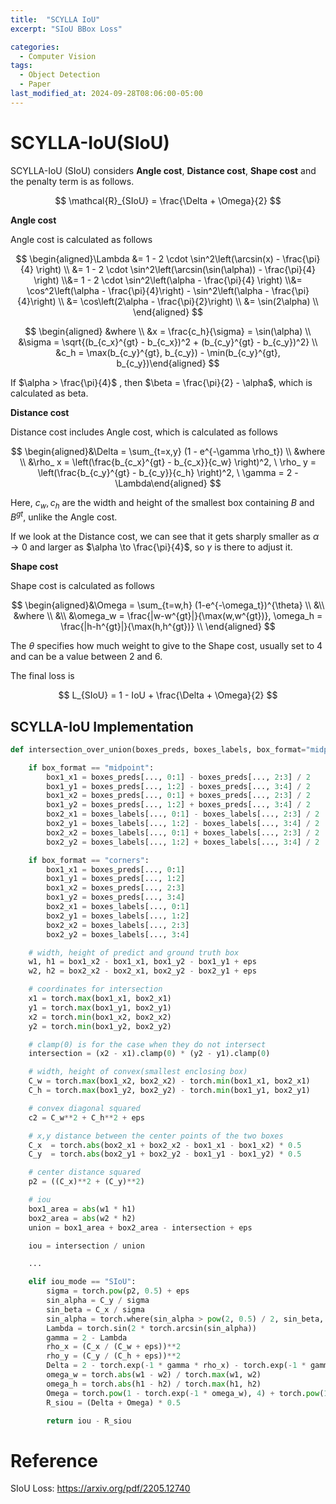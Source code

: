 ```yaml
---
title:  "SCYLLA IoU"
excerpt: "SIoU BBox Loss"

categories:
  - Computer Vision
tags:
  - Object Detection
  - Paper
last_modified_at: 2024-09-28T08:06:00-05:00
---
```


# **SCYLLA-IoU(SIoU)**

SCYLLA-IoU (SIoU) considers **Angle cost**, **Distance cost**, **Shape cost** and the penalty term is as follows.

$$
\mathcal{R}_{SIoU} = \frac{\Delta + \Omega}{2}
$$

**Angle cost**

Angle cost is calculated as follows

$$
\begin{aligned}\Lambda &= 1 - 2 \cdot \sin^2\left(\arcsin(x) - \frac{\pi}{4} \right) \\   &= 1 - 2 \cdot \sin^2\left(\arcsin(\sin(\alpha)) - \frac{\pi}{4} \right) \\&= 1 - 2 \cdot \sin^2\left(\alpha - \frac{\pi}{4} \right) \\&= \cos^2\left(\alpha - \frac{\pi}{4}\right) - \sin^2\left(\alpha - \frac{\pi}{4}\right) \\ &= \cos\left(2\alpha - \frac{\pi}{2}\right) \\ &= \sin(2\alpha) \\ \end{aligned}
$$

$$
\begin{aligned} &where \\   &x = \frac{c_h}{\sigma} = \sin(\alpha) \\  &\sigma = \sqrt{(b_{c_x}^{gt} - b_{c_x})^2 + (b_{c_y}^{gt} - b_{c_y})^2} \\  &c_h = \max(b_{c_y}^{gt}, b_{c_y}) - \min(b_{c_y}^{gt}, b_{c_y})\end{aligned}
$$

If  $\alpha > \frac{\pi}{4}$ , then $\beta = \frac{\pi}{2} - \alpha$, which is calculated as beta.

**Distance cost**

Distance cost includes Angle cost, which is calculated as follows

$$
\begin{aligned}&\Delta = \sum_{t=x,y} (1 - e^{-\gamma \rho_t}) \\  &where \\  &\rho_ x = \left(\frac{b_{c_x}^{gt} - b_{c_x}}{c_w} \right)^2, \ \rho_ y = \left(\frac{b_{c_y}^{gt} - b_{c_y}}{c_h} \right)^2, \ \gamma = 2 - \Lambda\end{aligned}
$$

Here, $c_w, c_h$ are the width and height of the smallest box containing $B$ and $B^{gt}$, unlike the Angle cost.

If we look at the Distance cost, we can see that it gets sharply smaller as $\alpha \to 0$ and larger as $\alpha \to \frac{\pi}{4}$, so $\gamma$ is there to adjust it.

**Shape cost**

Shape cost is calculated as follows

$$
\begin{aligned}&\Omega = \sum_{t=w,h} (1-e^{-\omega_t})^{\theta} \\ &\\ &where \\ &\\  &\omega_w = \frac{|w-w^{gt}|}{\max(w,w^{gt})}, \omega_h = \frac{|h-h^{gt}|}{\max(h,h^{gt})} \\   \end{aligned}
$$

The $\theta$ specifies how much weight to give to the Shape cost, usually set to 4 and can be a value between 2 and 6.

The final loss is

$$
L_{SIoU} = 1 - IoU + \frac{\Delta + \Omega}{2}
$$

## SCYLLA-IoU Implementation

```py
def intersection_over_union(boxes_preds, boxes_labels, box_format="midpoint", iou_mode = "IoU", eps = 1e-7):

    if box_format == "midpoint":
        box1_x1 = boxes_preds[..., 0:1] - boxes_preds[..., 2:3] / 2
        box1_y1 = boxes_preds[..., 1:2] - boxes_preds[..., 3:4] / 2
        box1_x2 = boxes_preds[..., 0:1] + boxes_preds[..., 2:3] / 2
        box1_y2 = boxes_preds[..., 1:2] + boxes_preds[..., 3:4] / 2
        box2_x1 = boxes_labels[..., 0:1] - boxes_labels[..., 2:3] / 2
        box2_y1 = boxes_labels[..., 1:2] - boxes_labels[..., 3:4] / 2
        box2_x2 = boxes_labels[..., 0:1] + boxes_labels[..., 2:3] / 2
        box2_y2 = boxes_labels[..., 1:2] + boxes_labels[..., 3:4] / 2

    if box_format == "corners":
        box1_x1 = boxes_preds[..., 0:1]
        box1_y1 = boxes_preds[..., 1:2]
        box1_x2 = boxes_preds[..., 2:3]
        box1_y2 = boxes_preds[..., 3:4]
        box2_x1 = boxes_labels[..., 0:1]
        box2_y1 = boxes_labels[..., 1:2]
        box2_x2 = boxes_labels[..., 2:3]
        box2_y2 = boxes_labels[..., 3:4]

    # width, height of predict and ground truth box
    w1, h1 = box1_x2 - box1_x1, box1_y2 - box1_y1 + eps
    w2, h2 = box2_x2 - box2_x1, box2_y2 - box2_y1 + eps

    # coordinates for intersection
    x1 = torch.max(box1_x1, box2_x1)
    y1 = torch.max(box1_y1, box2_y1)
    x2 = torch.min(box1_x2, box2_x2)
    y2 = torch.min(box1_y2, box2_y2)

    # clamp(0) is for the case when they do not intersect
    intersection = (x2 - x1).clamp(0) * (y2 - y1).clamp(0)

    # width, height of convex(smallest enclosing box)
    C_w = torch.max(box1_x2, box2_x2) - torch.min(box1_x1, box2_x1)
    C_h = torch.max(box1_y2, box2_y2) - torch.min(box1_y1, box2_y1)

    # convex diagonal squared
    c2 = C_w**2 + C_h**2 + eps

    # x,y distance between the center points of the two boxes
    C_x  = torch.abs(box2_x1 + box2_x2 - box1_x1 - box1_x2) * 0.5
    C_y  = torch.abs(box2_y1 + box2_y2 - box1_y1 - box1_y2) * 0.5

    # center distance squared
    p2 = ((C_x)**2 + (C_y)**2)

    # iou
    box1_area = abs(w1 * h1)
    box2_area = abs(w2 * h2)
    union = box1_area + box2_area - intersection + eps

    iou = intersection / union

    ...

    elif iou_mode == "SIoU":
        sigma = torch.pow(p2, 0.5) + eps
        sin_alpha = C_y / sigma 
        sin_beta = C_x / sigma 
        sin_alpha = torch.where(sin_alpha > pow(2, 0.5) / 2, sin_beta, sin_alpha)
        Lambda = torch.sin(2 * torch.arcsin(sin_alpha))
        gamma = 2 - Lambda
        rho_x = (C_x / (C_w + eps))**2
        rho_y = (C_y / (C_h + eps))**2
        Delta = 2 - torch.exp(-1 * gamma * rho_x) - torch.exp(-1 * gamma * rho_y)
        omega_w = torch.abs(w1 - w2) / torch.max(w1, w2)
        omega_h = torch.abs(h1 - h2) / torch.max(h1, h2)
        Omega = torch.pow(1 - torch.exp(-1 * omega_w), 4) + torch.pow(1 - torch.exp(-1 * omega_h), 4)
        R_siou = (Delta + Omega) * 0.5

        return iou - R_siou    
```

# Reference
SIoU Loss: https://arxiv.org/pdf/2205.12740
